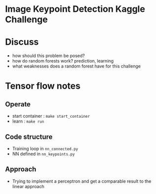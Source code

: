 # Image Keypoint Detection Kaggle Challenge

# Discuss

- how should this problem be posed?
- how do random forests work? prediction, learning
- what weaknesses does a random forest have for this challenge

# Tensor flow notes

## Operate
- start container : `make start_container`
- learn : `make run`

## Code structure
- Training loop in `nn_connected.py`
- NN defined in `nn_keypoints.py`

## Approach 

- Trying to implement a perceptron and get a comparable result to the linear approach
